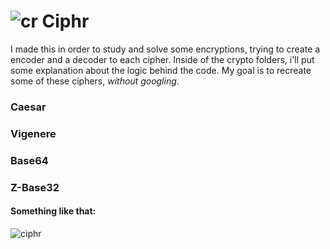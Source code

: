 # ![cr](https://user-images.githubusercontent.com/61850743/151684684-83fdaa65-e769-4f40-94e4-fb1f7e6e08ff.png) Ciphr 


I made this in order to study and solve some encryptions, trying to create a encoder and a decoder to each cipher. Inside of the crypto folders, i'll put some explanation about the logic behind the code. My goal is to recreate some of these ciphers, _without googling_.

### Caesar
### Vigenere
### Base64
### Z-Base32

#### Something like that:

![ciphr](https://user-images.githubusercontent.com/61850743/151684578-2534200b-c983-46b9-a38d-87f534a68ad6.png)
